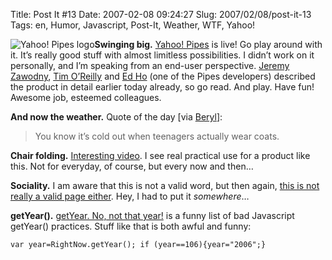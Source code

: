 Title: Post It #13
Date: 2007-02-08 09:24:27
Slug: 2007/02/08/post-it-13
Tags: en, Humor, Javascript, Post-It, Weather, WTF, Yahoo!


![Yahoo! Pipes logo][1]**Swinging big.** [Yahoo! Pipes][2] is live! Go play
around with it. It’s really good stuff with almost limitless possibilities. I
didn’t work on it personally, and I’m speaking from an end-user perspective.
[Jeremy Zawodny][3], [Tim O’Reilly][4] and [Ed Ho][5] (one of the Pipes
developers) described the product in detail earlier today already, so go read.
And play. Have fun! Awesome job, esteemed colleagues.

**And now the weather.** Quote of the day [via [Beryl][6]]:

> You know it’s cold out when teenagers actually wear coats.

**Chair folding.** [Interesting video][7]. I see real practical use for a product like this. Not for everyday, of course, but every now and then…

**Sociality.** I am aware that this is not a valid word, but then again, [this is not really a valid page either][8]. Hey, I had to put it _somewhere_…

**getYear().** [getYear. No, not that year!][9] is a funny list of bad Javascript getYear() practices. Stuff like that is both awful and funny:

`var year=RightNow.getYear(); if (year==106){year="2006";}`

   [1]: http://dl.dropbox.com/u/7298/blog/wp-content/2007/02/logo-lg.gif
   [2]: http://pipes.yahoo.com
   [3]: http://jeremy.zawodny.com/blog/archives/008513.html
   [4]: http://radar.oreilly.com/archives/2007/02/pipes_and_filte.html
   [5]: http://www.edho.com/blog/2007/02/07/remixing-the-web-with-yahoo-pipes/
   [6]: http://beryllia.livejournal.com/3108.html
   [7]: http://www.youtube.com/watch?v=LbEEXMIhZR0
   [8]: http://carlo.zottmann.org/sociality/
   [9]: http://my.opera.com/hallvors/blog/show.dml/738966
